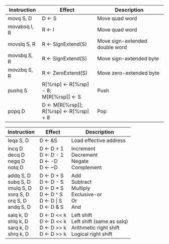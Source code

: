 | Instruction  | Effect                                       | Description                    |
| ------------ | -------------------------------------------- | ------------------------------ |
| movq S, D    | D <- S                                       | Move quad word                 |
| movabsq I, R | R <- I                                       | Move quad word                 |
| movslq S, R  | R <- SignExtend(S)                           | Move sign-extended double word |
| movsbq S, R  | R <- SignExtend(S)                           | Move sign-extended byte        |
| movzbq S, R  | R <- ZeroExtend(S)                           | Move zero-extended byte        |
| pushq S      | R[%rsp] <- R[%rsp] - 8;<br />M[R[%rsp]] <- S | Push                           |
| popq D       | D <- M[R[%rsp]];<br />R[%rsp] <- R[%rsp] + 8 | Pop                            |



| Instruction                                                  | Effect                                                       | Description                                                  |
| ------------------------------------------------------------ | ------------------------------------------------------------ | ------------------------------------------------------------ |
| leqa S, D                                                    | D <- &S                                                      | Load effective address                                       |
| incq D<br />decq D<br />negq D<br />notq D                   | D <- D + 1<br />D <- D - 1<br />D <- -D<br />D <- ~D         | Increment<br />Decrement<br />Negate<br />Complement         |
| addq S, D<br />subq S, D<br />imulq S, D<br />xorq S, D<br />orq S, D<br />andq S, D | D <- D + S<br />D <- D - S<br />D <- D * S<br />D <- D ^ S<br />D <- D \| S<br />D <- D & S | Add<br />Subtract<br />Multiply<br />Exclusive-or<br />Or<br />And |
| salq k, D<br />shlq k, D<br />sarq k, D<br />shrq k, D       | D <- D << k<br />D <- D << k<br />D <- D >> k<br />D <- D >> k | Left shift<br />Left shift (same as salq)<br />Arithmetic right shift<br />Logical right shift |